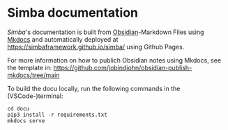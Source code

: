 # Simba documentation

*Simba*'s documentation is built from [Obsidian](https://obsidian.md/)-Markdown Files using [Mkdocs](https://www.mkdocs.org/) and automatically deployed at https://simbaframework.github.io/simba/ using Github Pages.

For more information on how to publich Obsidian notes using Mkdocs, see the template in: https://github.com/jobindjohn/obsidian-publish-mkdocs/tree/main

To build the docu locally, run the following commands in the (VSCode-)terminal:
```
cd docu 
pip3 install -r requirements.txt
mkdocs serve
```